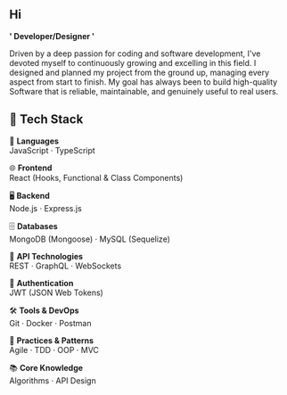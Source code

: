 ## Hi

**' Developer/Designer '**

Driven by a deep passion for coding and software development, I've devoted myself to continuously growing and excelling in this field. I designed and planned my project from the ground up, managing every aspect from  start to finish. My goal has always been to build high-quality Software that is reliable, maintainable, and genuinely useful to real users. 

## 🚀 Tech Stack

🧠 **Languages**  
JavaScript · TypeScript

🌐 **Frontend**  
React (Hooks, Functional & Class Components)

🖥️ **Backend**  
Node.js · Express.js

🗄️ **Databases**  
MongoDB (Mongoose) · MySQL (Sequelize)

🔌 **API Technologies**  
REST · GraphQL · WebSockets

🔐 **Authentication**  
JWT (JSON Web Tokens)

🛠️ **Tools & DevOps**  
Git · Docker · Postman

🧱 **Practices & Patterns**  
Agile · TDD · OOP · MVC

📚 **Core Knowledge**  
Algorithms · API Design

<!--
**Mohamad-mali/Mohamad-mali** is a ✨ _special_ ✨ repository because its `README.md` (this file) appears on your GitHub profile.

Here are some ideas to get you started:

- 🔭 I’m currently working on ...
- 🌱 I’m currently learning ...
- 👯 I’m looking to collaborate on ...
- 🤔 I’m looking for help with ...
- 💬 Ask me about ...
- 📫 How to reach me: ...
- 😄 Pronouns: ...
- ⚡ Fun fact: ...
-->

